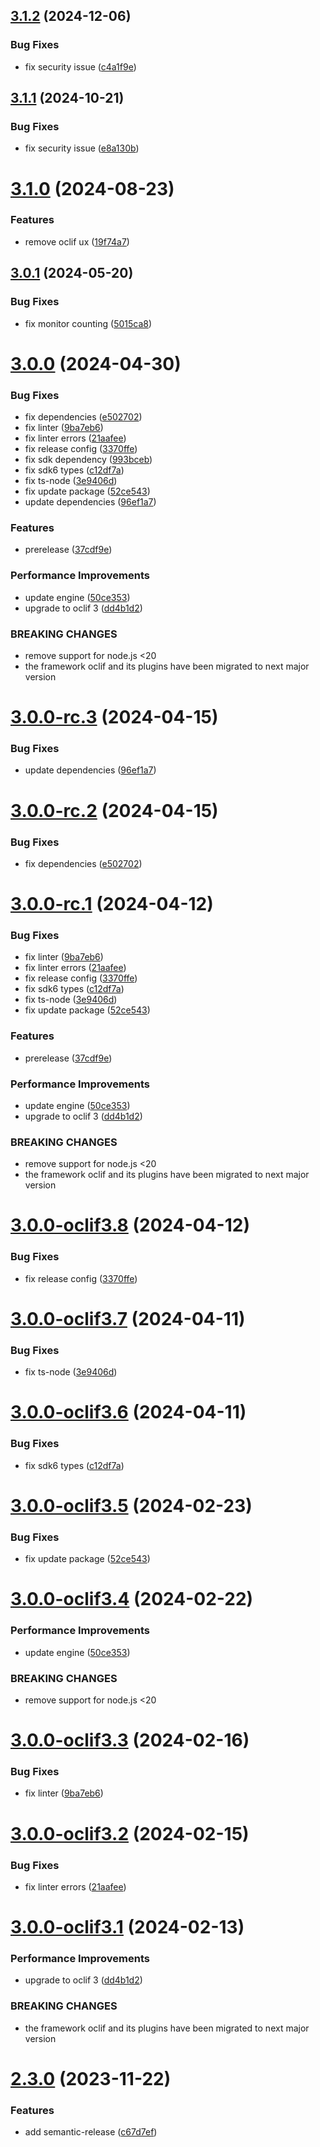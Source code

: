 ## [3.1.2](https://github.com/commercelayer/commercelayer-cli-plugin-cleanups/compare/v3.1.1...v3.1.2) (2024-12-06)


### Bug Fixes

* fix security issue ([c4a1f9e](https://github.com/commercelayer/commercelayer-cli-plugin-cleanups/commit/c4a1f9e491cd3a58255c3df7264340e30a0d8e9e))

## [3.1.1](https://github.com/commercelayer/commercelayer-cli-plugin-cleanups/compare/v3.1.0...v3.1.1) (2024-10-21)


### Bug Fixes

* fix security issue ([e8a130b](https://github.com/commercelayer/commercelayer-cli-plugin-cleanups/commit/e8a130bdbc7bd7ac135d5ae7254c43310726fa3d))

# [3.1.0](https://github.com/commercelayer/commercelayer-cli-plugin-cleanups/compare/v3.0.1...v3.1.0) (2024-08-23)


### Features

* remove oclif ux ([19f74a7](https://github.com/commercelayer/commercelayer-cli-plugin-cleanups/commit/19f74a795c335b4431b7e663aa786ca330702ac7))

## [3.0.1](https://github.com/commercelayer/commercelayer-cli-plugin-cleanups/compare/v3.0.0...v3.0.1) (2024-05-20)


### Bug Fixes

* fix monitor counting ([5015ca8](https://github.com/commercelayer/commercelayer-cli-plugin-cleanups/commit/5015ca8313a54bc9e5af29a7c9f3d978c5246af9))

# [3.0.0](https://github.com/commercelayer/commercelayer-cli-plugin-cleanups/compare/v2.3.0...v3.0.0) (2024-04-30)


### Bug Fixes

* fix dependencies ([e502702](https://github.com/commercelayer/commercelayer-cli-plugin-cleanups/commit/e502702b4c876ae427751e33b11ed0cd8fc13760))
* fix linter ([9ba7eb6](https://github.com/commercelayer/commercelayer-cli-plugin-cleanups/commit/9ba7eb6edda684a6e3f89b7f45421663d327da86))
* fix linter errors ([21aafee](https://github.com/commercelayer/commercelayer-cli-plugin-cleanups/commit/21aafee214e590d360548ffb9da458ec78debbbc))
* fix release config ([3370ffe](https://github.com/commercelayer/commercelayer-cli-plugin-cleanups/commit/3370ffe258da60884bb63bb4c3318574625fe4df))
* fix sdk dependency ([993bceb](https://github.com/commercelayer/commercelayer-cli-plugin-cleanups/commit/993bceb1559fc11030025dfd6b08ab672c125c32))
* fix sdk6 types ([c12df7a](https://github.com/commercelayer/commercelayer-cli-plugin-cleanups/commit/c12df7ac34efe2d9ab57ad1b559bbce14aa78277))
* fix ts-node ([3e9406d](https://github.com/commercelayer/commercelayer-cli-plugin-cleanups/commit/3e9406debbe0e70e471a74cf5a26db9c4d8f801a))
* fix update package ([52ce543](https://github.com/commercelayer/commercelayer-cli-plugin-cleanups/commit/52ce543f5b7afec441d5c5732af33d5cc0642420))
* update dependencies ([96ef1a7](https://github.com/commercelayer/commercelayer-cli-plugin-cleanups/commit/96ef1a7fe346426dce236909f5a202b7901f823c))


### Features

* prerelease ([37cdf9e](https://github.com/commercelayer/commercelayer-cli-plugin-cleanups/commit/37cdf9e909eed219a7e12b2808da77ab1549cc9b))


### Performance Improvements

* update engine ([50ce353](https://github.com/commercelayer/commercelayer-cli-plugin-cleanups/commit/50ce353cb9730d19b71f6a14b5bff981b70a80c8))
* upgrade to oclif 3 ([dd4b1d2](https://github.com/commercelayer/commercelayer-cli-plugin-cleanups/commit/dd4b1d213c3ba93ed8ade4ef29b8e870fbcf8c8b))


### BREAKING CHANGES

* remove support for node.js <20
* the framework oclif and its plugins have been migrated to next major version

# [3.0.0-rc.3](https://github.com/commercelayer/commercelayer-cli-plugin-cleanups/compare/v3.0.0-rc.2...v3.0.0-rc.3) (2024-04-15)


### Bug Fixes

* update dependencies ([96ef1a7](https://github.com/commercelayer/commercelayer-cli-plugin-cleanups/commit/96ef1a7fe346426dce236909f5a202b7901f823c))

# [3.0.0-rc.2](https://github.com/commercelayer/commercelayer-cli-plugin-cleanups/compare/v3.0.0-rc.1...v3.0.0-rc.2) (2024-04-15)


### Bug Fixes

* fix dependencies ([e502702](https://github.com/commercelayer/commercelayer-cli-plugin-cleanups/commit/e502702b4c876ae427751e33b11ed0cd8fc13760))

# [3.0.0-rc.1](https://github.com/commercelayer/commercelayer-cli-plugin-cleanups/compare/v2.3.0...v3.0.0-rc.1) (2024-04-12)


### Bug Fixes

* fix linter ([9ba7eb6](https://github.com/commercelayer/commercelayer-cli-plugin-cleanups/commit/9ba7eb6edda684a6e3f89b7f45421663d327da86))
* fix linter errors ([21aafee](https://github.com/commercelayer/commercelayer-cli-plugin-cleanups/commit/21aafee214e590d360548ffb9da458ec78debbbc))
* fix release config ([3370ffe](https://github.com/commercelayer/commercelayer-cli-plugin-cleanups/commit/3370ffe258da60884bb63bb4c3318574625fe4df))
* fix sdk6 types ([c12df7a](https://github.com/commercelayer/commercelayer-cli-plugin-cleanups/commit/c12df7ac34efe2d9ab57ad1b559bbce14aa78277))
* fix ts-node ([3e9406d](https://github.com/commercelayer/commercelayer-cli-plugin-cleanups/commit/3e9406debbe0e70e471a74cf5a26db9c4d8f801a))
* fix update package ([52ce543](https://github.com/commercelayer/commercelayer-cli-plugin-cleanups/commit/52ce543f5b7afec441d5c5732af33d5cc0642420))


### Features

* prerelease ([37cdf9e](https://github.com/commercelayer/commercelayer-cli-plugin-cleanups/commit/37cdf9e909eed219a7e12b2808da77ab1549cc9b))


### Performance Improvements

* update engine ([50ce353](https://github.com/commercelayer/commercelayer-cli-plugin-cleanups/commit/50ce353cb9730d19b71f6a14b5bff981b70a80c8))
* upgrade to oclif 3 ([dd4b1d2](https://github.com/commercelayer/commercelayer-cli-plugin-cleanups/commit/dd4b1d213c3ba93ed8ade4ef29b8e870fbcf8c8b))


### BREAKING CHANGES

* remove support for node.js <20
* the framework oclif and its plugins have been migrated to next major version

# [3.0.0-oclif3.8](https://github.com/commercelayer/commercelayer-cli-plugin-cleanups/compare/v3.0.0-oclif3.7...v3.0.0-oclif3.8) (2024-04-12)


### Bug Fixes

* fix release config ([3370ffe](https://github.com/commercelayer/commercelayer-cli-plugin-cleanups/commit/3370ffe258da60884bb63bb4c3318574625fe4df))

# [3.0.0-oclif3.7](https://github.com/commercelayer/commercelayer-cli-plugin-cleanups/compare/v3.0.0-oclif3.6...v3.0.0-oclif3.7) (2024-04-11)


### Bug Fixes

* fix ts-node ([3e9406d](https://github.com/commercelayer/commercelayer-cli-plugin-cleanups/commit/3e9406debbe0e70e471a74cf5a26db9c4d8f801a))

# [3.0.0-oclif3.6](https://github.com/commercelayer/commercelayer-cli-plugin-cleanups/compare/v3.0.0-oclif3.5...v3.0.0-oclif3.6) (2024-04-11)


### Bug Fixes

* fix sdk6 types ([c12df7a](https://github.com/commercelayer/commercelayer-cli-plugin-cleanups/commit/c12df7ac34efe2d9ab57ad1b559bbce14aa78277))

# [3.0.0-oclif3.5](https://github.com/commercelayer/commercelayer-cli-plugin-cleanups/compare/v3.0.0-oclif3.4...v3.0.0-oclif3.5) (2024-02-23)


### Bug Fixes

* fix update package ([52ce543](https://github.com/commercelayer/commercelayer-cli-plugin-cleanups/commit/52ce543f5b7afec441d5c5732af33d5cc0642420))

# [3.0.0-oclif3.4](https://github.com/commercelayer/commercelayer-cli-plugin-cleanups/compare/v3.0.0-oclif3.3...v3.0.0-oclif3.4) (2024-02-22)


### Performance Improvements

* update engine ([50ce353](https://github.com/commercelayer/commercelayer-cli-plugin-cleanups/commit/50ce353cb9730d19b71f6a14b5bff981b70a80c8))


### BREAKING CHANGES

* remove support for node.js <20

# [3.0.0-oclif3.3](https://github.com/commercelayer/commercelayer-cli-plugin-cleanups/compare/v3.0.0-oclif3.2...v3.0.0-oclif3.3) (2024-02-16)


### Bug Fixes

* fix linter ([9ba7eb6](https://github.com/commercelayer/commercelayer-cli-plugin-cleanups/commit/9ba7eb6edda684a6e3f89b7f45421663d327da86))

# [3.0.0-oclif3.2](https://github.com/commercelayer/commercelayer-cli-plugin-cleanups/compare/v3.0.0-oclif3.1...v3.0.0-oclif3.2) (2024-02-15)


### Bug Fixes

* fix linter errors ([21aafee](https://github.com/commercelayer/commercelayer-cli-plugin-cleanups/commit/21aafee214e590d360548ffb9da458ec78debbbc))

# [3.0.0-oclif3.1](https://github.com/commercelayer/commercelayer-cli-plugin-cleanups/compare/v2.3.0...v3.0.0-oclif3.1) (2024-02-13)


### Performance Improvements

* upgrade to oclif 3 ([dd4b1d2](https://github.com/commercelayer/commercelayer-cli-plugin-cleanups/commit/dd4b1d213c3ba93ed8ade4ef29b8e870fbcf8c8b))


### BREAKING CHANGES

* the framework oclif and its plugins have been migrated to next major version

# [2.3.0](https://github.com/commercelayer/commercelayer-cli-plugin-cleanups/compare/v2.2.0...v2.3.0) (2023-11-22)


### Features

* add semantic-release ([c67d7ef](https://github.com/commercelayer/commercelayer-cli-plugin-cleanups/commit/c67d7ef00f3ad57ea56ca8a4c962af375c6a4ba6))

